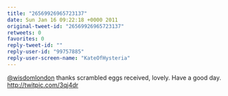 ```yaml
---
title: "26569926965723137"
date: Sun Jan 16 09:22:18 +0000 2011
original-tweet-id: "26569926965723137"
retweets: 0
favorites: 0
reply-tweet-id: ""
reply-user-id: "99757885"
reply-user-screen-name: "KateOfHysteria"
---
```

<a href="https://twitter.com/wisdomlondon">@wisdomlondon</a> thanks scrambled eggs received, lovely. Have a good day.  http://twitpic.com/3qj4dr
